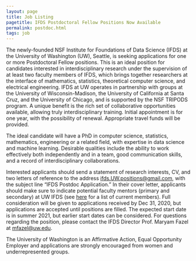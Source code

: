 ```yaml
---
layout: page
title: Job Listing
pagetitle: IFDS Postdoctoral Fellow Positions Now Available
permalink: postdoc.html
tags: job
---
```

The newly-founded NSF Institute for Foundations of Data Science (IFDS) at the University of Washington (UW), Seattle, is seeking applications for one or more Postdoctoral Fellow positions. This is an ideal position for candidates interested in interdisciplinary research under the supervision of at least two faculty members of IFDS, which brings together researchers at the interface of mathematics, statistics, theoretical computer science, and electrical engineering. IFDS at UW operates in partnership with groups at the University of Wisconsin-Madison, the University of California at Santa Cruz, and the University of Chicago, and is supported by the NSF TRIPODS program. A unique benefit is the rich set of collaborative opportunities available, allowing truly interdisciplinary training. Initial appointment is for one year, with the possibility of renewal. Appropriate travel funds will be provided.

The ideal candidate will have a PhD in computer science, statistics, mathematics, engineering or a related field, with expertise in data science and machine learning. Desirable qualities include the ability to work effectively both independently and in a team, good communication skills, and a record of interdisciplinary collaborations. 

Interested applicants should send a statement of research interests, CV, and two letters of reference to the address <ifds.UW.positions@gmail.com>, with the subject line “IFDS Postdoc Application.” In their cover letter, applicants should make sure to indicate potential faculty mentors (primary and secondary) at UW IFDS (see [here](http://ads-institute.uw.edu/IFDS/members.html) for a list of current members). 
Full consideration will be given to applications received by Dec 31, 2020, but applications are accepted until positions are filled. The expected start date is in summer 2021, but earlier start dates can be considered. For questions regarding the position, please contact the IFDS Director Prof. Maryam Fazel at <mfazel@uw.edu>.

The University of Washington is an Affirmative Action, Equal Opportunity Employer and applications are strongly encouraged from women and underrepresented groups. 

